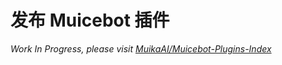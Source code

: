 # 发布 Muicebot 插件

*Work In Progress, please visit [MuikaAI/Muicebot-Plugins-Index](https://github.com/MuikaAI/Muicebot-Plugins-Index)*
